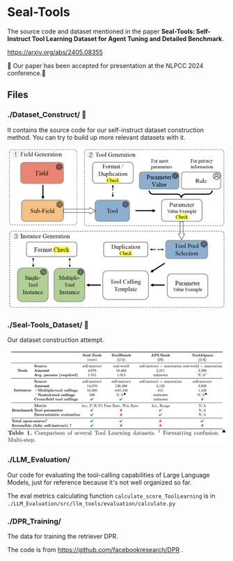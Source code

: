 # Seal-Tools

The source code and dataset mentioned in the paper **Seal-Tools: Self-Instruct Tool Learning Dataset for Agent Tuning and Detailed Benchmark**.

https://arxiv.org/abs/2405.08355

🎉 Our paper has been accepted for presentation at the NLPCC 2024 conference.🎉 

## Files

### ./Dataset_Construct/ 🌟

It contains the source code for our self-instruct dataset construction method. You can try to build up more relevant datasets with it.



![dataset_construction_method](assets/dataset_construction_method.png)

### ./Seal-Tools_Dataset/ 🌟

Our dataset construction attempt.

![dataset_comparison](assets/dataset_comparison.png)

### ./LLM_Evaluation/

Our code for evaluating the tool-calling capabilities of Large Language Models, just for reference because it's not well organized so far.

The eval metrics calculating function `calculate_score_ToolLearning` is in `./LLM_Evaluation/src/llm_tools/evaluation/calculate.py`

### ./DPR_Training/

The data for training the retriever DPR.

The code is from https://github.com/facebookresearch/DPR .
